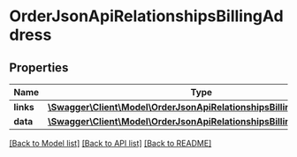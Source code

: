 # OrderJsonApiRelationshipsBillingAddress

## Properties
Name | Type | Description | Notes
------------ | ------------- | ------------- | -------------
**links** | [**\Swagger\Client\Model\OrderJsonApiRelationshipsBillingAddressLinks**](OrderJsonApiRelationshipsBillingAddressLinks.md) |  | [optional] 
**data** | [**\Swagger\Client\Model\OrderJsonApiRelationshipsBillingAddressData**](OrderJsonApiRelationshipsBillingAddressData.md) |  | [optional] 

[[Back to Model list]](../../README.md#documentation-for-models) [[Back to API list]](../../README.md#documentation-for-api-endpoints) [[Back to README]](../../README.md)

